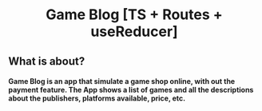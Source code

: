 # <center>  Game Blog [TS + Routes + useReducer] </center>

## What is about?

#### Game Blog is an app that simulate a game shop online, with out the payment feature. The App shows a list of games and all the descriptions about the publishers, platforms available, price, etc.
